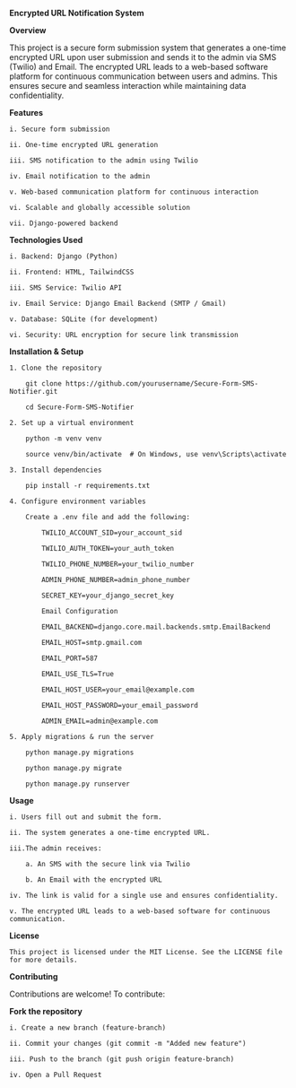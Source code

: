 __Encrypted URL Notification System__

__Overview__

This project is a secure form submission system that generates a one-time encrypted URL upon user submission and sends it to the admin via SMS (Twilio) and Email. The encrypted URL leads to a web-based software platform for continuous communication between users and admins. This ensures secure and seamless interaction while maintaining data confidentiality.

__Features__

    i. Secure form submission

    ii. One-time encrypted URL generation

    iii. SMS notification to the admin using Twilio

    iv. Email notification to the admin

    v. Web-based communication platform for continuous interaction

    vi. Scalable and globally accessible solution

    vii. Django-powered backend

__Technologies Used__

    i. Backend: Django (Python)

    ii. Frontend: HTML, TailwindCSS

    iii. SMS Service: Twilio API

    iv. Email Service: Django Email Backend (SMTP / Gmail)

    v. Database: SQLite (for development)

    vi. Security: URL encryption for secure link transmission


__Installation & Setup__

    1. Clone the repository

        git clone https://github.com/yourusername/Secure-Form-SMS-Notifier.git

        cd Secure-Form-SMS-Notifier

    2. Set up a virtual environment

        python -m venv venv

        source venv/bin/activate  # On Windows, use venv\Scripts\activate

    3. Install dependencies

        pip install -r requirements.txt

    4. Configure environment variables

        Create a .env file and add the following:

            TWILIO_ACCOUNT_SID=your_account_sid

            TWILIO_AUTH_TOKEN=your_auth_token

            TWILIO_PHONE_NUMBER=your_twilio_number

            ADMIN_PHONE_NUMBER=admin_phone_number

            SECRET_KEY=your_django_secret_key

            Email Configuration
            
            EMAIL_BACKEND=django.core.mail.backends.smtp.EmailBackend
            
            EMAIL_HOST=smtp.gmail.com
            
            EMAIL_PORT=587
            
            EMAIL_USE_TLS=True
            
            EMAIL_HOST_USER=your_email@example.com
            
            EMAIL_HOST_PASSWORD=your_email_password
            
            ADMIN_EMAIL=admin@example.com
    
    5. Apply migrations & run the server

        python manage.py migrations

        python manage.py migrate

        python manage.py runserver

__Usage__

    i. Users fill out and submit the form.

    ii. The system generates a one-time encrypted URL.

    iii.The admin receives:

        a. An SMS with the secure link via Twilio

        b. An Email with the encrypted URL

    iv. The link is valid for a single use and ensures confidentiality.

    v. The encrypted URL leads to a web-based software for continuous communication.
    
__License__

    This project is licensed under the MIT License. See the LICENSE file for more details.

__Contributing__

Contributions are welcome! To contribute:

__Fork the repository__

    i. Create a new branch (feature-branch)

    ii. Commit your changes (git commit -m "Added new feature")

    iii. Push to the branch (git push origin feature-branch)

    iv. Open a Pull Request